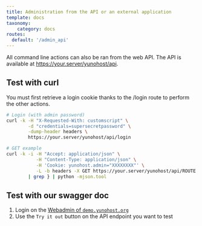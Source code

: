 ```yaml
---
title: Administration from the API or an external application
template: docs
taxonomy:
    category: docs
routes:
  default: '/admin_api'
---
```


All command line actions can also be ran from the web API. The API is available at <https://your.server/yunohost/api>.

## Test with curl

You must first retrieve a login cookie thanks to the /login route to perform the other actions.

```bash
# Login (with admin password)
curl -k -H "X-Requested-With: customscript" \
        -d "credentials=supersecretpassword" \
        -dump-header headers \
        https://your.server/yunohost/api/login

# GET example
curl -k -i -H "Accept: application/json" \
           -H "Content-Type: application/json" \
           -H 'Cookie: yunohost.admin="XXXXXXXX"' \
           -L -b headers -X GET https://your.server/yunohost/api/ROUTE \
        | grep } | python -mjson.tool
```

## Test with our swagger doc

 1. Login on the [Webadmin of `demo.yunohost.org`](https://demo.yunohost.org/yunohost/admin/)
 2. Use the `Try it out` button on the API endpoint you want to test

<div id="swagger-ui"></div>
<style>
#swagger-ui .topbar {
    display: none;
}
</style>
<link rel="stylesheet" type="text/css" href="/user/themes/YunoHost-docs/css/swagger-ui.css" />
<script src="/user/themes/YunoHost-docs/js/swagger-ui-bundle.js" charset="UTF-8"> </script>
<script src="/user/themes/YunoHost-docs/js/swagger-ui-standalone-preset.js" charset="UTF-8"> </script>
<script src="/user/themes/YunoHost-docs/js/openapi.js" type="text/javascript" language="javascript"></script>
<script>
    window.onload = function() {
  //<editor-fold desc="Changeable Configuration Block">
  // the following lines will be replaced by docker/configurator, when it runs in a docker-container
  window.ui = SwaggerUIBundle({
    spec: openapiJSON,
    dom_id: '#swagger-ui',
    deepLinking: true,
    displayOperationId: true,
    validatorUrl: null,
    presets: [
      SwaggerUIBundle.presets.apis,
      SwaggerUIStandalonePreset
    ],
    withCredentials: true,
    layout: "StandaloneLayout"
  });

  //</editor-fold>
};

</script>
